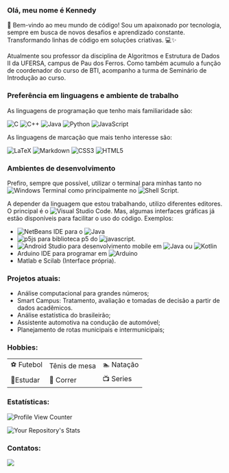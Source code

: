 ### Olá, meu nome é Kennedy
👋 Bem-vindo ao meu mundo de código! Sou um apaixonado por tecnologia, sempre em busca de novos desafios e aprendizado constante. Transformando linhas de código em soluções criativas. 💻✨

Atualmente sou professor da disciplina de Algoritmos e Estrutura de Dados II da UFERSA, campus de Pau dos Ferros. Como também acumulo a função de coordenador do curso de BTI, acompanho a turma de Seminário de Introdução ao curso. 


### Preferência em linguagens e ambiente de trabalho

As linguagens de programação que tenho mais familiaridade são:

![C](https://img.shields.io/badge/c-%2300599C.svg?style=for-the-badge&logo=c&logoColor=white) ![C++](https://img.shields.io/badge/c++-%2300599C.svg?style=for-the-badge&logo=c%2B%2B&logoColor=white) ![Java](https://img.shields.io/badge/java-%23ED8B00.svg?style=for-the-badge&logo=openjdk&logoColor=white) ![Python](https://img.shields.io/badge/python-3670A0?style=for-the-badge&logo=python&logoColor=ffdd54) ![JavaScript](https://img.shields.io/badge/javascript-%23323330.svg?style=for-the-badge&logo=javascript&logoColor=%23F7DF1E)
  
 As linguagens de marcação que mais tenho interesse são:

![LaTeX](https://img.shields.io/badge/latex-%23008080.svg?style=for-the-badge&logo=latex&logoColor=white) ![Markdown](https://img.shields.io/badge/markdown-%23000000.svg?style=for-the-badge&logo=markdown&logoColor=white) ![CSS3](https://img.shields.io/badge/css3-%231572B6.svg?style=for-the-badge&logo=css3&logoColor=white) ![HTML5](https://img.shields.io/badge/html5-%23E34F26.svg?style=for-the-badge&logo=html5&logoColor=white)

### Ambientes de desenvolvimento

Prefiro, sempre que possível, utilizar o terminal para minhas tanto no ![Windows Terminal](https://img.shields.io/badge/Windows%20Terminal-%234D4D4D.svg?style=for-the-badge&logo=windows-terminal&logoColor=white) como principalmente no ![Shell Script](https://img.shields.io/badge/shell_script-%23121011.svg?style=for-the-badge&logo=gnu-bash&logoColor=white).

A depender da linguagem que estou trabalhando, utilizo diferentes editores. O principal é o ![Visual Studio Code](https://img.shields.io/badge/Visual%20Studio%20Code-0078d7.svg?style=for-the-badge&logo=visual-studio-code&logoColor=white). Mas, algumas interfaces gráficas já estão disponíveis para facilitar o uso do código. Exemplos:

 + ![NetBeans IDE](https://img.shields.io/badge/NetBeansIDE-1B6AC6.svg?style=for-the-badge&logo=apache-netbeans-ide&logoColor=white) para o ![Java](https://img.shields.io/badge/java-%23ED8B00.svg?style=for-the-badge&logo=openjdk&logoColor=white)
 + ![p5js](https://img.shields.io/badge/p5.js-ED225D?style=for-the-badge&logo=p5.js&logoColor=FFFFFF) para biblioteca p5 do ![javascript](https://img.shields.io/badge/javascript-%23323330.svg?style=for-the-badge&logo=javascript&logoColor=%23F7DF1E).
 + ![Android Studio](https://img.shields.io/badge/Android%20Studio-3DDC84.svg?style=for-the-badge&logo=android-studio&logoColor=white) para desenvolvimento mobile em ![Java](https://img.shields.io/badge/java-%23ED8B00.svg?style=for-the-badge&logo=openjdk&logoColor=white) ou ![Kotlin](https://img.shields.io/badge/kotlin-%237F52FF.svg?style=for-the-badge&logo=kotlin&logoColor=white)
 + Arduino IDE para programar em ![Arduino](https://img.shields.io/badge/-Arduino-00979D?style=for-the-badge&logo=Arduino&logoColor=white)
 + Matlab e Scilab (Interface própria).

### Projetos atuais:

+ Análise computacional para grandes números;
+ Smart Campus: Tratamento, avaliação e tomadas de decisão a partir de dados acadêmicos.
+ Análise estatística do brasileirão;
+ Assistente automotiva na condução de automóvel;
+ Planejamento de rotas municipais e intermunicipais;

### Hobbies:

|           |               |           |
| --------- | ------------- | --------- |
| ⚽ Futebol | Tênis de mesa | 🏊 Natação |
|📖Estudar|🏃 Correr|📺 Series|



### Estatísticas:

![Profile View Counter](https://komarev.com/ghpvc/?username=kennedyufersa)

![Your Repository's Stats](https://github-readme-stats.vercel.app/api?username=kennedyufersa&show_icons=true)


### Contatos:

[<img src="https://img.shields.io/badge/Gmail-D14836?style=for-the-badge&logo=gmail&logoColor=white" />](mailto:kennedy.lopes@gmail.com)

<!--
**kennedyufersa/kennedyufersa** is a ✨ _special_ ✨ repository because its `README.md` (this file) appears on your GitHub profile.

Here are some ideas to get you started:

- 🔭 I’m currently working on ...
- 🌱 I’m currently learning ...
- 👯 I’m looking to collaborate on ...
- 🤔 I’m looking for help with ...
- 💬 Ask me about ...
- 📫 How to reach me: ...
- 😄 Pronouns: ...
- ⚡ Fun fact: ...
-->
